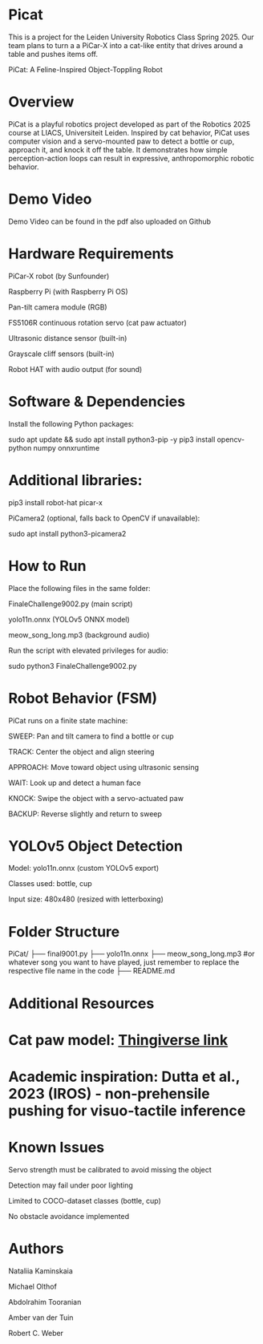 # Picat
This is a project for the Leiden University Robotics Class Spring 2025. Our team plans to turn a a PiCar-X into a cat-like entity that drives around a table and pushes items off.

PiCat: A Feline-Inspired Object-Toppling Robot

# Overview

PiCat is a playful robotics project developed as part of the Robotics 2025 course at LIACS, Universiteit Leiden. Inspired by cat behavior, PiCat uses computer vision and a servo-mounted paw to detect a bottle or cup, approach it, and knock it off the table. It demonstrates how simple perception-action loops can result in expressive, anthropomorphic robotic behavior.

# Demo Video

Demo Video can be found in the pdf also uploaded on Github

# Hardware Requirements

PiCar-X robot (by Sunfounder)

Raspberry Pi (with Raspberry Pi OS)

Pan-tilt camera module (RGB)

FS5106R continuous rotation servo (cat paw actuator)

Ultrasonic distance sensor (built-in)

Grayscale cliff sensors (built-in)

Robot HAT with audio output (for sound)

# Software & Dependencies

Install the following Python packages:

sudo apt update && sudo apt install python3-pip -y
pip3 install opencv-python numpy onnxruntime

# Additional libraries:

pip3 install robot-hat picar-x

PiCamera2 (optional, falls back to OpenCV if unavailable):

sudo apt install python3-picamera2

# How to Run

Place the following files in the same folder:

FinaleChallenge9002.py (main script)

yolo11n.onnx (YOLOv5 ONNX model)

meow_song_long.mp3 (background audio)

Run the script with elevated privileges for audio:

sudo python3 FinaleChallenge9002.py

# Robot Behavior (FSM)

PiCat runs on a finite state machine:

SWEEP: Pan and tilt camera to find a bottle or cup

TRACK: Center the object and align steering

APPROACH: Move toward object using ultrasonic sensing

WAIT: Look up and detect a human face

KNOCK: Swipe the object with a servo-actuated paw

BACKUP: Reverse slightly and return to sweep

# YOLOv5 Object Detection

Model: yolo11n.onnx (custom YOLOv5 export)

Classes used: bottle, cup

Input size: 480x480 (resized with letterboxing)

# Folder Structure

PiCat/
├── final9001.py
├── yolo11n.onnx
├── meow_song_long.mp3 #or whatever song you want to have played, just remember to replace the respective file name in the code
├── README.md

# Additional Resources

# Cat paw model: [Thingiverse link](https://www.thingiverse.com/thing:3741160)

# Academic inspiration: Dutta et al., 2023 (IROS) - non-prehensile pushing for visuo-tactile inference

# Known Issues

Servo strength must be calibrated to avoid missing the object

Detection may fail under poor lighting

Limited to COCO-dataset classes (bottle, cup)

No obstacle avoidance implemented

# Authors

Nataliia Kaminskaia

Michael Olthof

Abdolrahim Tooranian

Amber van der Tuin

Robert C. Weber
